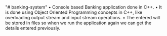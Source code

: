 "# banking-system" 
• Console based Banking application done in C++.
• It is done using Object Oriented Programming concepts in C++, like overloading output stream and input stream
operations.
• The entered will be stored in files so when we run the application again we can get the details entered previously.
